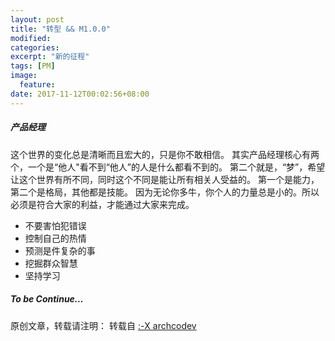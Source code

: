 ```yaml
---
layout: post
title: "转型 && M1.0.0"
modified:
categories: 
excerpt: "新的征程"
tags: [PM]
image:
  feature:
date: 2017-11-12T00:02:56+08:00
---
```

##### 产品经理

这个世界的变化总是清晰而且宏大的，只是你不敢相信。
其实产品经理核心有两个，一个是“他人"看不到“他人”的人是什么都看不到的。
第二个就是，“梦”，希望让这个世界有所不同，同时这个不同是能让所有相关人受益的。
第一个是能力，第二个是格局，其他都是技能。
因为无论你多牛，你个人的力量总是小的。所以必须是符合大家的利益，才能通过大家来完成。

* 不要害怕犯错误
* 控制自己的热情
* 预测是件复杂的事
* 挖掘群众智慧
* 坚持学习

##### To be Continue…

原创文章，转载请注明： 转载自 <a href="http://archcodev.com">:-X archcodev</a>